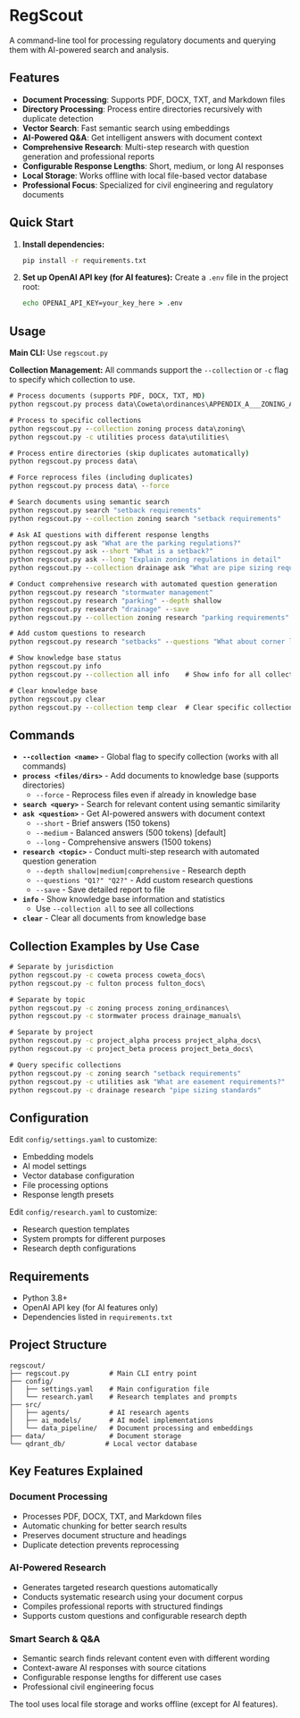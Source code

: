 # RegScout

A command-line tool for processing regulatory documents and querying them with AI-powered search and analysis.

## Features

- **Document Processing**: Supports PDF, DOCX, TXT, and Markdown files
- **Directory Processing**: Process entire directories recursively with duplicate detection
- **Vector Search**: Fast semantic search using embeddings
- **AI-Powered Q&A**: Get intelligent answers with document context
- **Comprehensive Research**: Multi-step research with question generation and professional reports
- **Configurable Response Lengths**: Short, medium, or long AI responses
- **Local Storage**: Works offline with local file-based vector database
- **Professional Focus**: Specialized for civil engineering and regulatory documents

## Quick Start

1. **Install dependencies:**
   ```cmd
   pip install -r requirements.txt
   ```

2. **Set up OpenAI API key (for AI features):**
   Create a `.env` file in the project root:
   ```cmd
   echo OPENAI_API_KEY=your_key_here > .env
   ```

## Usage

**Main CLI:** Use `regscout.py`

**Collection Management:**
All commands support the `--collection` or `-c` flag to specify which collection to use.

```cmd
# Process documents (supports PDF, DOCX, TXT, MD)
python regscout.py process data\Coweta\ordinances\APPENDIX_A___ZONING_AND_DEVELOPMENT.docx

# Process to specific collections
python regscout.py --collection zoning process data\zoning\
python regscout.py -c utilities process data\utilities\

# Process entire directories (skip duplicates automatically)
python regscout.py process data\

# Force reprocess files (including duplicates)
python regscout.py process data\ --force

# Search documents using semantic search
python regscout.py search "setback requirements"
python regscout.py --collection zoning search "setback requirements"

# Ask AI questions with different response lengths
python regscout.py ask "What are the parking regulations?"
python regscout.py ask --short "What is a setback?"
python regscout.py ask --long "Explain zoning regulations in detail"
python regscout.py --collection drainage ask "What are pipe sizing requirements?"

# Conduct comprehensive research with automated question generation
python regscout.py research "stormwater management"
python regscout.py research "parking" --depth shallow
python regscout.py research "drainage" --save
python regscout.py --collection zoning research "parking requirements"

# Add custom questions to research
python regscout.py research "setbacks" --questions "What about corner lots?" "How are setbacks measured?"

# Show knowledge base status
python regscout.py info
python regscout.py --collection all info    # Show info for all collections

# Clear knowledge base
python regscout.py clear
python regscout.py --collection temp clear  # Clear specific collection
```

## Commands

- **`--collection <name>`** - Global flag to specify collection (works with all commands)
- **`process <files/dirs>`** - Add documents to knowledge base (supports directories)
  - `--force` - Reprocess files even if already in knowledge base
- **`search <query>`** - Search for relevant content using semantic similarity
- **`ask <question>`** - Get AI-powered answers with document context
  - `--short` - Brief answers (150 tokens)
  - `--medium` - Balanced answers (500 tokens) [default]
  - `--long` - Comprehensive answers (1500 tokens)
- **`research <topic>`** - Conduct multi-step research with automated question generation
  - `--depth shallow|medium|comprehensive` - Research depth
  - `--questions "Q1?" "Q2?"` - Add custom research questions
  - `--save` - Save detailed report to file
- **`info`** - Show knowledge base information and statistics
  - Use `--collection all` to see all collections
- **`clear`** - Clear all documents from knowledge base

## Collection Examples by Use Case

```cmd
# Separate by jurisdiction
python regscout.py -c coweta process coweta_docs\
python regscout.py -c fulton process fulton_docs\

# Separate by topic
python regscout.py -c zoning process zoning_ordinances\
python regscout.py -c stormwater process drainage_manuals\

# Separate by project
python regscout.py -c project_alpha process project_alpha_docs\
python regscout.py -c project_beta process project_beta_docs\

# Query specific collections
python regscout.py -c zoning search "setback requirements"
python regscout.py -c utilities ask "What are easement requirements?"
python regscout.py -c drainage research "pipe sizing standards"
```

## Configuration

Edit `config/settings.yaml` to customize:
- Embedding models
- AI model settings
- Vector database configuration
- File processing options
- Response length presets

Edit `config/research.yaml` to customize:
- Research question templates
- System prompts for different purposes
- Research depth configurations

## Requirements

- Python 3.8+
- OpenAI API key (for AI features only)
- Dependencies listed in `requirements.txt`

## Project Structure

```
regscout/
├── regscout.py          # Main CLI entry point
├── config/
│   ├── settings.yaml    # Main configuration file
│   └── research.yaml    # Research templates and prompts
├── src/
│   ├── agents/          # AI research agents
│   ├── ai_models/       # AI model implementations
│   └── data_pipeline/   # Document processing and embeddings
├── data/                # Document storage
└── qdrant_db/          # Local vector database
```

## Key Features Explained

### Document Processing
- Processes PDF, DOCX, TXT, and Markdown files
- Automatic chunking for better search results
- Preserves document structure and headings
- Duplicate detection prevents reprocessing

### AI-Powered Research
- Generates targeted research questions automatically
- Conducts systematic research using your document corpus
- Compiles professional reports with structured findings
- Supports custom questions and configurable research depth

### Smart Search & Q&A
- Semantic search finds relevant content even with different wording
- Context-aware AI responses with source citations
- Configurable response lengths for different use cases
- Professional civil engineering focus

The tool uses local file storage and works offline (except for AI features).
